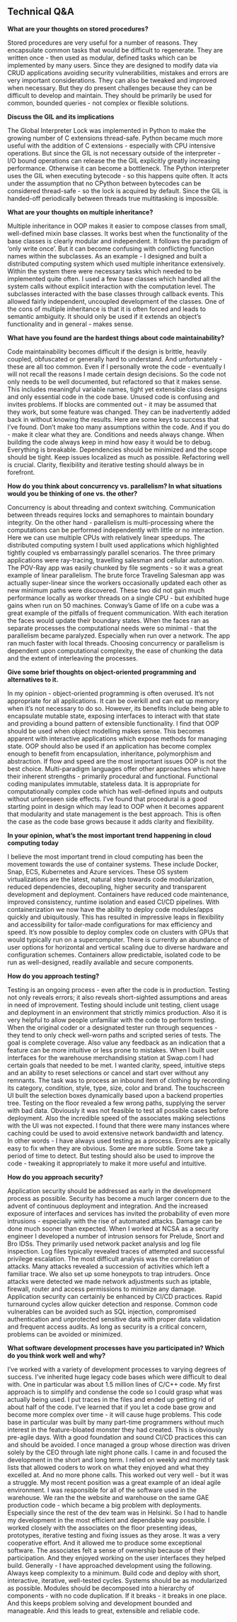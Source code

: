 ## Technical Q&A



__What are your thoughts on stored procedures?__

Stored procedures are very useful for a number of reasons. They encapsulate common tasks that would be difficult to regenerate. They are written once - then used as modular, defined tasks which can be implemented by many users. Since they are designed to modify data via CRUD applications avoiding security vulnerabilities, mistakes and errors are very important considerations. They can also be tweaked and improved when necessary. But they do present challenges because they can be difficult to develop and maintain. They should be primarily be used for common, bounded queries - not complex or flexible solutions.

__Discuss the GIL and its implications__ 

The Global Interpreter Lock was implemented in Python to make the growing number of C extensions thread-safe. Python became much more useful with the addition of C extensions - especially with CPU intensive operations. But since the GIL is not necessary outside of the interpreter - I/O bound operations can release the the GIL explicitly greatly increasing performance. Otherwise it can become a bottleneck. The Python interpreter uses the GIL when executing bytecode - so this happens quite often. It acts under the assumption that no CPython between bytecodes can be considered thread-safe - so the lock is acquired by default. Since the GIL is handed-off periodically between threads true multitasking is impossible.

__What are your thoughts on multiple inheritance?__

Multiple inheritance in OOP makes it easier to compose classes from small,
well-defined mixin base classes. It works best when the functionality of the base classes is clearly modular and independent. It follows the paradigm of ‘only write once’. But it can become confusing with conflicting function names within the subclasses. As an example - I designed and built a distributed computing system which used multiple inheritance extensively. Within the system there were necessary tasks which needed to be implemented quite often. I used a few base classes which handled all the system calls without explicit interaction with the computation level. The subclasses interacted with the base classes through callback events. This allowed fairly independent, uncoupled development of the classes. One of the cons of multiple inheritance is that it is often forced and leads to semantic ambiguity. It should only be used if it extends an object’s functionality and in general - makes sense.

__What have you found are the hardest things about code maintainability?__

Code maintainability becomes difficult if the design is brittle, heavily coupled, obfuscated or generally hard to understand. And unfortunately - these are all too common. Even if I personally wrote the code - eventually I will not recall the reasons I made certain design decisions. So the code not only needs to be well documented, but refactored so that it makes sense. This includes meaningful variable names, tight yet extensible class designs and only essential code in the code base. Unused code is confusing and invites problems. If blocks are commented out - it may be assumed that they work, but some feature was changed. They can be inadvertently added back in without knowing the results. Here are some keys to success that I’ve found. Don’t make too many assumptions within the code. And if you do - make it clear what they are. Conditions and needs always change. When building the code always keep in mind how easy it would be to debug. Everything is breakable. Dependencies should be minimized and the scope should be tight. Keep issues localized as much as possible. Refactoring well is crucial. Clarity, flexibility and iterative testing should always be in forefront.

__How do you think about concurrency vs. parallelism? In what situations would you be thinking of one vs. the other?__

Concurrency is about threading and context switching. Communication between threads requires locks and semaphores to maintain boundary integrity. On the other hand - parallelism is multi-processing where the computations can be performed independently with little or no interaction. Here we can use multiple CPUs with relatively linear speedups. The distributed computing system I built used applications which highlighted tightly coupled vs embarrassingly parallel scenarios. The three primary applications were ray-tracing, travelling salesman and cellular automation. The POV-Ray app was easily chunked by file segments - so it was a great example of linear parallelism. The brute force Traveling Salesman app was actually super-linear since the workers occasionally updated each other as new minimum paths were discovered. These two did not gain much performance locally as worker threads on a single CPU - but exhibited huge gains when run on 50 machines. Conway’s Game of life on a cube was a great example of the pitfalls of frequent communication. With each iteration the faces would update their boundary states. When the faces ran as separate processes the computational needs were so minimal - that the parallelism became paralyzed. Especially when run over a network. The app ran much faster with local threads. Choosing concurrency or parallelism is dependent upon computational complexity, the
ease of chunking the data and the extent of interleaving the processes.

__Give some brief thoughts on object-oriented programming and alternatives to it.__

In my opinion - object-oriented programming is often overused. It’s not appropriate for all applications. It can be overkill and can eat up memory when it’s not necessary to do so. However, its benefits include being able to encapsulate mutable state, exposing interfaces to interact with that state and providing a bound pattern of extensible functionality. I find that OOP should be used when object modelling makes sense. This becomes apparent with interactive applications which expose methods for managing state. OOP should also be used if an application has become complex enough to benefit from encapsulation, inheritance, polymorphism and abstraction. If flow and speed are the most important issues OOP is not the best choice. Multi-paradigm languages offer other approaches which have their inherent strengths - primarily procedural and functional. Functional coding manipulates immutable, stateless data. It is appropriate for computationally complex code which has well-defined inputs and outputs without unforeseen side effects. I’ve found that procedural is a good starting point in design which may lead to OOP when it becomes apparent that modularity and state management is the best approach. This is often the case as the code base grows because it adds clarity and flexibility.

__In your opinion, what’s the most important trend happening in cloud computing today__

I believe the most important trend in cloud computing has been the movement towards the use of container systems. These include Docker, Snap, ECS, Kubernetes and Azure services. These OS system virtualizations are the latest, natural step towards code modularization, reduced dependencies, decoupling, higher security and transparent development and deployment. Containers have reduced code maintenance, improved consistency, runtime isolation and eased CI/CD pipelines. With containerization we now have the ability to deploy code modules/apps quickly and ubiquitously. This has resulted in impressive leaps in flexibility and accessibility for tailor-made configurations for max efficiency and speed. It’s now possible to deploy complex code on clusters with GPUs that would typically run on a supercomputer. There is currently an abundance of user options for horizontal and vertical scaling due to diverse hardware and configuration schemes. Containers allow predictable, isolated code to be run as well-designed, readily available and secure components.

__How do you approach testing?__

Testing is an ongoing process - even after the code is in production. Testing not only reveals errors; it also reveals short-sighted assumptions and areas in need of improvement. Testing should include unit testing, client usage and deployment in an environment that strictly mimics production. Also it is very helpful to allow people unfamiliar with the code to perform testing. When the original coder or a designated tester run through sequences - they tend to only check well-worn paths and scripted series of tests. The goal is complete coverage. Also value any feedback as an indication that a feature can be more intuitive or less prone to mistakes. When I built user interfaces for the warehouse merchandising station at Swap.com I had certain goals that needed to be met. I wanted clarity, speed, intuitive steps and an ability to reset selections or cancel and start over without any remnants. The task was to process an inbound item of clothing by recording its category, condition, style, type, size, color and brand. The touchscreen UI built the selection boxes dynamically based upon a backend properties tree. Testing on the floor revealed a few wrong paths, supplying the server with bad data. Obviously it was not feasible to test all possible cases before deployment. Also the incredible speed of the associates making selections with the UI was not expected. I found that there were many instances where caching could be used to avoid extensive network bandwidth and latency. In other words - I have always used testing as a process. Errors are typically easy to fix when they are obvious. Some are more subtle. Some take a period of time to detect. But testing should also be used to improve the code - tweaking it appropriately to make it more useful and intuitive.

__How do you approach security?__

Application security should be addressed as early in the development process as possible. Security has become a much larger concern due to the advent of continuous deployment and integration. And the increased exposure of interfaces and services has invited the probability of even more intrusions - especially with the rise of automated attacks. Damage can be done much sooner than expected. When I worked at NCSA as a security engineer I developed a number of intrusion sensors for Prelude, Snort and Bro IDSs. They primarily used network packet analysis and log file inspection. Log files typically revealed traces of attempted and successful privilege escalation. The most difficult analysis was the correlation of attacks. Many attacks revealed a succession of activities which left a familiar trace. We also set up some honeypots to trap intruders. Once attacks were detected we made network adjustments such as iptable, firewall, router and access permissions to minimize any damage. Application security can certainly be enhanced by CI/CD practices. Rapid turnaround cycles allow quicker detection and response. Common code vulnerables can be avoided such as SQL injection, compromised authentication and unprotected sensitive data with proper data validation and frequent access audits. As long as security is a critical concern, problems can be avoided or minimized.

__What software development processes have you participated in? Which do you think work well and why?__

I’ve worked with a variety of development processes to varying degrees of success. I’ve inherited huge legacy code bases which were difficult to deal with. One in particular was about 1.5 million lines of C/C++ code. My first approach is to simplify and condense the code so I could grasp what was actually being used. I put traces in the files and ended up getting rid of about half of the code. I’ve learned that if you let a code base grow and become more complex over time - it will cause huge problems. This code base in particular was built by many part-time programmers without much interest in the feature-bloated monster they had created. This is obviously pre-agile days. With a good foundation and sound CI/CD practices this can and should be avoided. I once managed a group whose direction was driven solely by the CEO through late night phone calls. I came in and focused the development in the short and long term. I relied on weekly and monthly task lists that allowed coders to work on what they enjoyed and what they excelled at. And no more phone calls. This worked out very well - but it was a struggle. My most recent position was a great example of an ideal agile environment. I was responsible for all of the software used in the warehouse. We ran the the website and warehouse on the same GAE production code - which became a big problem with deployments. Especially since the rest of the dev team was in Helsinki. So I had to handle my development in the most efficient and dependable way possible. I worked closely with the associates on the floor presenting ideas, prototypes, iterative testing and fixing issues as they arose. It was a very cooperative effort. And it allowed me to produce some exceptional software. The associates felt a sense of ownership because of their participation. And they enjoyed working on the user interfaces they helped build. Generally - I have approached development using the following. Always keep complexity to a minimum. Build code and deploy with short, interactive, iterative, well-tested cycles. Systems should be as modularized as possible. Modules should be decomposed into a hierarchy of components - with no code duplication. If it breaks - it breaks in one place. And this keeps problem solving and development bounded and manageable. And this leads to great, extensible and reliable code.
